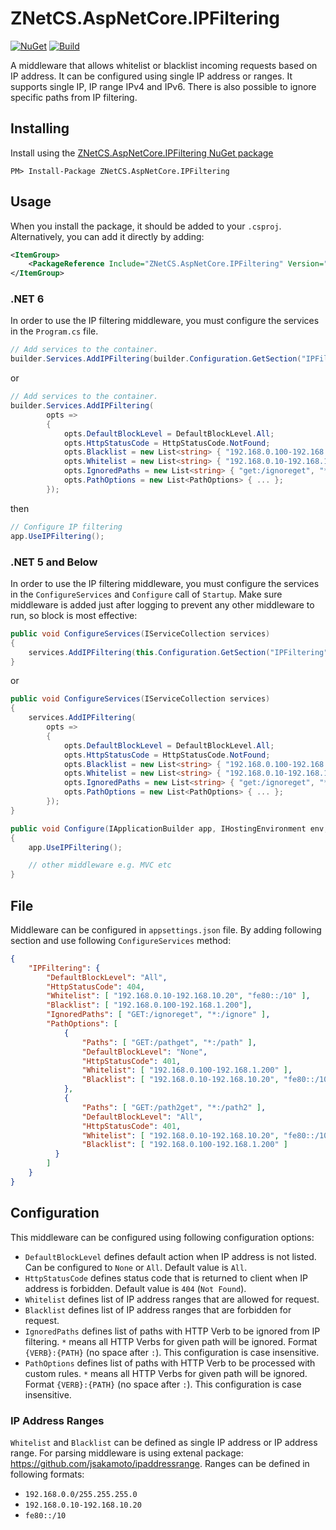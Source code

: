 # ZNetCS.AspNetCore.IPFiltering

[![NuGet](https://img.shields.io/nuget/v/ZNetCS.AspNetCore.IPFiltering.svg)](https://www.nuget.org/packages/ZNetCS.AspNetCore.IPFiltering)
[![Build](https://github.com/msmolka/ZNetCS.AspNetCore.IPFiltering/workflows/build/badge.svg)](https://github.com/msmolka/ZNetCS.AspNetCore.IPFiltering/actions)

A middleware that allows whitelist or blacklist incoming requests based on IP address. It can be configured using single IP address or ranges.
It supports single IP, IP range IPv4 and IPv6. There is also possible to ignore specific paths from IP filtering.

## Installing 

Install using the [ZNetCS.AspNetCore.IPFiltering NuGet package](https://www.nuget.org/packages/ZNetCS.AspNetCore.IPFiltering)

```
PM> Install-Package ZNetCS.AspNetCore.IPFiltering
```

## Usage 

When you install the package, it should be added to your `.csproj`. Alternatively, you can add it directly by adding:


```xml
<ItemGroup>
    <PackageReference Include="ZNetCS.AspNetCore.IPFiltering" Version="9.0.0" />
</ItemGroup>
```

### .NET 6
In order to use the IP filtering middleware, you must configure the services in the `Program.cs` file.

```c#
// Add services to the container.
builder.Services.AddIPFiltering(builder.Configuration.GetSection("IPFiltering"));
```
or
```c#
// Add services to the container.
builder.Services.AddIPFiltering(
        opts =>
        {
            opts.DefaultBlockLevel = DefaultBlockLevel.All;
            opts.HttpStatusCode = HttpStatusCode.NotFound;
            opts.Blacklist = new List<string> { "192.168.0.100-192.168.1.200" };
            opts.Whitelist = new List<string> { "192.168.0.10-192.168.10.20", "fe80::/10" };
            opts.IgnoredPaths = new List<string> { "get:/ignoreget", "*:/ignore" };
            opts.PathOptions = new List<PathOptions> { ... };
        });
```

then
```c#
// Configure IP filtering
app.UseIPFiltering();
```

### .NET 5 and Below

In order to use the IP filtering middleware, you must configure the services in the `ConfigureServices` and `Configure` call of `Startup`. Make
sure middleware is added just after logging to prevent any other middleware to run, so block is most effective: 


```c#
public void ConfigureServices(IServiceCollection services)
{
    services.AddIPFiltering(this.Configuration.GetSection("IPFiltering"));
}
```
or

```c#
public void ConfigureServices(IServiceCollection services)
{
    services.AddIPFiltering(
        opts =>
        {
            opts.DefaultBlockLevel = DefaultBlockLevel.All;
            opts.HttpStatusCode = HttpStatusCode.NotFound;
            opts.Blacklist = new List<string> { "192.168.0.100-192.168.1.200" };
            opts.Whitelist = new List<string> { "192.168.0.10-192.168.10.20", "fe80::/10" };
            opts.IgnoredPaths = new List<string> { "get:/ignoreget", "*:/ignore" };
            opts.PathOptions = new List<PathOptions> { ... };
        });
}
```
```c#
public void Configure(IApplicationBuilder app, IHostingEnvironment env, ILoggerFactory loggerFactory)
{   
    app.UseIPFiltering();

    // other middleware e.g. MVC etc
}
```

## File
Middleware can be configured in `appsettings.json` file. By adding following section and use following `ConfigureServices` method:

```json
{
    "IPFiltering": {
        "DefaultBlockLevel": "All",
        "HttpStatusCode": 404,
        "Whitelist": [ "192.168.0.10-192.168.10.20", "fe80::/10" ],
        "Blacklist": [ "192.168.0.100-192.168.1.200"],
        "IgnoredPaths": [ "GET:/ignoreget", "*:/ignore" ],
        "PathOptions": [
            {
                "Paths": [ "GET:/pathget", "*:/path" ],
                "DefaultBlockLevel": "None",
                "HttpStatusCode": 401,
                "Whitelist": [ "192.168.0.100-192.168.1.200" ],
                "Blacklist": [ "192.168.0.10-192.168.10.20", "fe80::/10" ]
            }, 
            {
                "Paths": [ "GET:/path2get", "*:/path2" ],
                "DefaultBlockLevel": "All",
                "HttpStatusCode": 401,
                "Whitelist": [ "192.168.0.10-192.168.10.20", "fe80::/10" ],
                "Blacklist": [ "192.168.0.100-192.168.1.200" ]
          }
        ]
    }
}
```

## Configuration
This middleware can be configured using following configuration options:

 * `DefaultBlockLevel` defines default action when IP address is not listed. Can be configured to `None` or `All`. Default value is `All`.
 * `HttpStatusCode` defines status code that is returned to client when IP address is forbidden. Default value is `404` (`Not Found`).
 * `Whitelist` defines list of IP address ranges that are allowed for request.
 * `Blacklist` defines list of IP address ranges that are forbidden for request.
 * `IgnoredPaths` defines list of paths with HTTP Verb to be ignored from IP filtering. `*` means all HTTP Verbs for given path will be ignored. Format `{VERB}:{PATH}` (no space after `:`). This configuration is case insensitive.
 * `PathOptions` defines list of paths with HTTP Verb to be processed with custom rules. `*` means all HTTP Verbs for given path will be ignored. Format `{VERB}:{PATH}` (no space after `:`). This configuration is case insensitive.

### IP Address Ranges
`Whitelist` and `Blacklist` can be defined as single IP address or IP address range. For parsing middleware is using extenal 
package: https://github.com/jsakamoto/ipaddressrange. Ranges can be defined in following formats:

 * `192.168.0.0/255.255.255.0`
 * `192.168.0.10-192.168.10.20`
 * `fe80::/10`


